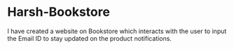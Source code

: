 # Harsh-Bookstore
I have created a website on Bookstore which interacts with the user to input the Email ID to stay updated on the product notifications.
